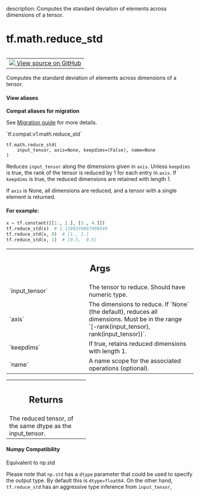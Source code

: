 description: Computes the standard deviation of elements across dimensions of a tensor.

<div itemscope itemtype="http://developers.google.com/ReferenceObject">
<meta itemprop="name" content="tf.math.reduce_std" />
<meta itemprop="path" content="Stable" />
</div>

# tf.math.reduce_std

<!-- Insert buttons and diff -->

<table class="tfo-notebook-buttons tfo-api nocontent" align="left">
<td>
  <a target="_blank" href="https://github.com/tensorflow/tensorflow/blob/r2.2/tensorflow/python/ops/math_ops.py#L2117-L2160">
    <img src="https://www.tensorflow.org/images/GitHub-Mark-32px.png" />
    View source on GitHub
  </a>
</td>
</table>



Computes the standard deviation of elements across dimensions of a tensor.

<section class="expandable">
  <h4 class="showalways">View aliases</h4>
  <p>
<b>Compat aliases for migration</b>
<p>See
<a href="https://www.tensorflow.org/guide/migrate">Migration guide</a> for
more details.</p>
<p>`tf.compat.v1.math.reduce_std`</p>
</p>
</section>

<pre class="devsite-click-to-copy prettyprint lang-py tfo-signature-link">
<code>tf.math.reduce_std(
    input_tensor, axis=None, keepdims=(False), name=None
)
</code></pre>



<!-- Placeholder for "Used in" -->

Reduces `input_tensor` along the dimensions given in `axis`.
Unless `keepdims` is true, the rank of the tensor is reduced by 1 for each
entry in `axis`. If `keepdims` is true, the reduced dimensions
are retained with length 1.

If `axis` is None, all dimensions are reduced, and a
tensor with a single element is returned.

#### For example:



```python
x = tf.constant([[1., 2.], [3., 4.]])
tf.reduce_std(x)  # 1.1180339887498949
tf.reduce_std(x, 0)  # [1., 1.]
tf.reduce_std(x, 1)  # [0.5,  0.5]
```

<!-- Tabular view -->
 <table class="responsive fixed orange">
<colgroup><col width="214px"><col></colgroup>
<tr><th colspan="2"><h2 class="add-link">Args</h2></th></tr>

<tr>
<td>
`input_tensor`
</td>
<td>
The tensor to reduce. Should have numeric type.
</td>
</tr><tr>
<td>
`axis`
</td>
<td>
The dimensions to reduce. If `None` (the default), reduces all
dimensions. Must be in the range `[-rank(input_tensor),
rank(input_tensor))`.
</td>
</tr><tr>
<td>
`keepdims`
</td>
<td>
If true, retains reduced dimensions with length 1.
</td>
</tr><tr>
<td>
`name`
</td>
<td>
A name scope for the associated operations (optional).
</td>
</tr>
</table>



<!-- Tabular view -->
 <table class="responsive fixed orange">
<colgroup><col width="214px"><col></colgroup>
<tr><th colspan="2"><h2 class="add-link">Returns</h2></th></tr>
<tr class="alt">
<td colspan="2">
The reduced tensor, of the same dtype as the input_tensor.
</td>
</tr>

</table>




#### Numpy Compatibility
Equivalent to np.std

Please note that `np.std` has a `dtype` parameter that could be used to
specify the output type. By default this is `dtype=float64`. On the other
hand, `tf.reduce_std` has an aggressive type inference from `input_tensor`,

